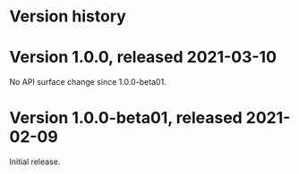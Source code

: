 # Version history

# Version 1.0.0, released 2021-03-10

No API surface change since 1.0.0-beta01.

# Version 1.0.0-beta01, released 2021-02-09

Initial release.
